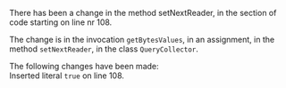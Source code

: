There has been a change in the method setNextReader, in the section of code starting on line nr 108.
  
The change is in the invocation ```getBytesValues```, in an assignment, in the method ```setNextReader```, in the class ```QueryCollector```.
  
The following changes have been made:  
Inserted literal ```true``` on line 108.  
